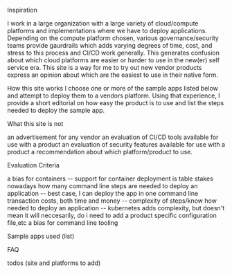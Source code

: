 Inspiration

I work in a large organization with a large variety of cloud/compute platforms and implementations where we have to deploy applications. Depending on the compute platform chosen, various governance/security teams provide gaurdrails which adds varying degrees of time, cost, and stress to this process and CI/CD work generally. This generates confusion about which cloud platforms are easier or harder to use in the new(er) self service era. This site is a way for me to try out new vendor products express an opinion about which are the easiest to use in their native form. 

How this site works
I choose one or more of the sample apps listed below and attempt to deploy them to a vendors platform. Using that experience, I provide a short editorial on how easy the product is to use and list the steps needed to deploy the sample app. 

What this site is not

an advertisement for any vendor
an evaluation of CI/CD tools available for use with a product
an evaluation of security features available for use with a product
a recommendation about which platform/product to use. 

Evaluation Criteria

a bias for containers -- support for container deployment is table stakes nowadays
how many command line steps are needed to deploy an application -- best case, I can deploy the app in one command line
transaction costs, both time and money -- 
complexity of steps/know how needed to deploy an application -- kubernetes adds complexity, but doesn't mean it will neccesarily, do i need to add a product specific configuration file,etc
a bias for command line tooling 

Sample apps used (list)

FAQ

todos (site and platforms to add)
